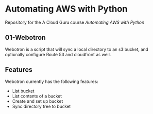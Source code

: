 # Automating AWS with Python

Repository for the A Cloud Guru course *Automating AWS with Python*

## 01-Webotron

Webotron is a script that will sync a local directory to an s3 bucket, and optionally configure Route 53 and cloudfront as well.

## Features

Webotron currently has the following features:

- List bucket
- List contents of a bucket
- Create and set up bucket
- Sync directory tree to bucket

